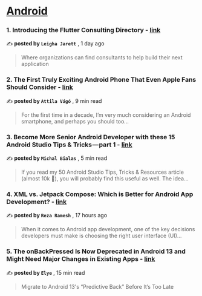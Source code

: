 
<h1><a href=https://medium.com/tag/android/recommended target="_blank" rel="noopener noreferrer">Android</a></h1>
<h3>1. Introducing the Flutter Consulting Directory - <a href=https://medium.com/flutter/introducing-the-flutter-consulting-directory-f6fc4c1d2ba3?source=tag_recommended_feed---------0-84----------android----------46e45a21_8c07_488d_930a_ef377160a750------- target="_blank" rel="noopener noreferrer">link</a></h3>

✍️ **posted by `Leigha Jarett`** <date> , 1 day ago</date>

<blockquote>Where organizations can find consultants to help build their next application</blockquote>

<h3>2. The First Truly Exciting Android Phone That Even Apple Fans Should Consider - <a href=https://medium.com/@attilavago/the-first-truly-exciting-android-phone-that-even-apple-fans-should-consider-9ef205d678ae?source=tag_recommended_feed---------1-107----------android----------46e45a21_8c07_488d_930a_ef377160a750------- target="_blank" rel="noopener noreferrer">link</a></h3>

✍️ **posted by `Attila Vágó`** <date> , 9 min read</date>

<blockquote>For the first time in a decade, I’m very much considering an Android smartphone, and perhaps you should too…</blockquote>

<h3>3. Become More Senior Android Developer with these 15 Android Studio Tips & Tricks — part 1 - <a href=https://medium.com/@mmbialas/become-more-senior-android-developer-with-these-15-android-studio-tips-tricks-part-1-3abbe762e0a9?source=tag_recommended_feed---------2-85----------android----------46e45a21_8c07_488d_930a_ef377160a750------- target="_blank" rel="noopener noreferrer">link</a></h3>

✍️ **posted by `Michal Bialas`** <date> , 5 min read</date>

<blockquote>If you read my 50 Android Studio Tips, Tricks & Resources article (almost 10k 👏), you will probably find this useful as well. The idea…</blockquote>

<h3>4. XML vs. Jetpack Compose: Which is Better for Android App Development? - <a href=https://medium.com/@rezaramesh/xml-vs-jetpack-compose-which-is-better-for-android-app-development-2c7391f5a10a?source=tag_recommended_feed---------3-84----------android----------46e45a21_8c07_488d_930a_ef377160a750------- target="_blank" rel="noopener noreferrer">link</a></h3>

✍️ **posted by `Reza Ramesh`** <date> , 17 hours ago</date>

<blockquote>When it comes to Android app development, one of the key decisions developers must make is choosing the right user interface (UI)…</blockquote>

<h3>5. The onBackPressed Is Now Deprecated in Android 13 and Might Need Major Changes in Existing Apps - <a href=https://medium.com/mobile-app-development-publication/migrate-to-android-13-predictive-back-soon-before-its-too-late-e1e1723f392?source=tag_recommended_feed---------4-107----------android----------46e45a21_8c07_488d_930a_ef377160a750------- target="_blank" rel="noopener noreferrer">link</a></h3>

✍️ **posted by `Elye`** <date> , 15 min read</date>

<blockquote>Migrate to Android 13's “Predictive Back” Before It’s Too Late</blockquote>

